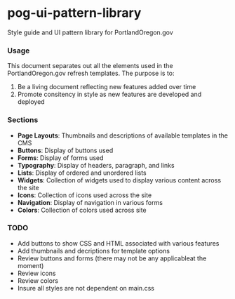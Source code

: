 pog-ui-pattern-library
======================

Style guide and UI pattern library for PortlandOregon.gov

### Usage
This document separates out all the elements used in the PortlandOregon.gov refresh templates.
The purpose is to:

1. Be a living document reflecting new features added over time
2. Promote consitency in style as new features are developed and deployed

### Sections
- **Page Layouts**: Thumbnails and descriptions of available templates in the CMS
- **Buttons**: Display of buttons used
- **Forms**: Display of forms used
- **Typography**: Display of headers, paragraph, and links
- **Lists**: Display of ordered and unordered lists
- **Widgets**: Collection of widgets used to display various content across the site
- **Icons**: Collection of icons used across the site
- **Navigation**: Display of navigation in various forms
- **Colors**: Collection of colors used across site

### TODO
- Add buttons to show CSS and HTML associated with various features
- Add thumbnails and decriptions for template options
- Review buttons and forms (there may not be any applicableat the moment)
- Review icons
- Review colors
- Insure all styles are not dependent on main.css